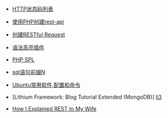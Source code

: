 + [HTTP状态码列表][status-codes]

+ [使用PHP创建rest-api][rest]

+ [创建RESTful Request][Making RESTful Requests in PHP]

+ [语法高亮插件][synhighlighter]

+ [PHP SPL][PHP SPL]

+ [sql语句前缀N][N]

+ [Ubuntu常用软件,配置和命令][U]

+ [Lithium Framework: Blog Tutorial Extended (MongoDB)]	[li3]


+ [How I Explained REST to My Wife](http://tomayko.com/writings/rest-to-my-wife)










[status-codes]: https://en.wikipedia.org/wiki/List_of_HTTP_status_codes

[rest]: http://www.gen-x-design.com/archives/create-a-rest-api-with-php/

[Making RESTful Requests in PHP]: http://www.gen-x-design.com/archives/making-restful-requests-in-php/

[synhighlighter]:http://alexgorbatchev.com/

[PHP SPL]:http://cn2.php.net/spl

[N]:http://databases.aspfaq.com/general/why-do-some-sql-strings-have-an-n-prefix.html

[U]:http://www.binghe.org/2010/06/useful-ubuntu-softwares-and-commands/

[li3]: http://cogfactory.net/2010/12/10/lithium-framework-blog-tutorial-extended-mongodb/
